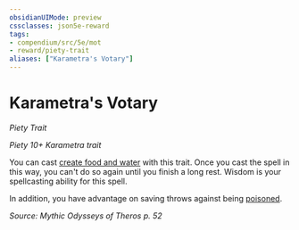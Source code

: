 ```yaml
---
obsidianUIMode: preview
cssclasses: json5e-reward
tags:
- compendium/src/5e/mot
- reward/piety-trait
aliases: ["Karametra's Votary"]
---
```

# Karametra's Votary
*Piety Trait*  

*Piety 10+ Karametra trait*

You can cast [create food and water](/2-Mechanics/CLI/spells/create-food-and-water.md) with this trait. Once you cast the spell in this way, you can't do so again until you finish a long rest. Wisdom is your spellcasting ability for this spell.

In addition, you have advantage on saving throws against being [poisoned](/2-Mechanics/CLI/rules/conditions.md#poisoned).

*Source: Mythic Odysseys of Theros p. 52*